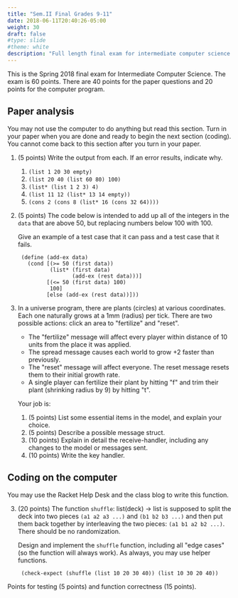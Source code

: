 ```yaml
---
title: "Sem.II Final Grades 9-11"
date: 2018-06-11T20:40:26-05:00
weight: 30
draft: false
#type: slide
#theme: white
description: "Full length final exam for intermediate computer science."
---
```


This is the Spring 2018 final exam for Intermediate Computer Science. The exam is 60 points. There are 40 points for the paper questions and 20 points for the computer program.

## Paper analysis

You may not use the computer to do anything but read this section. Turn in your paper when you are done and ready to begin the next section (coding). You cannot come back to this section after you turn in your paper.

1. (5 points) Write the output from each. If an error results, indicate why.

    1. `(list 1 20 30 empty)`
    2. `(list 20 40 (list 60 80) 100)`
    3. `(list* (list 1 2 3) 4)`
    4. `(list 11 12 (list* 13 14 empty))`
    5. `(cons 2 (cons 8 (list* 16 (cons 32 64))))`

2. (5 points) The code below is intended to add up all of the integers in the
`data` that are above 50, but replacing numbers below 100 with 100. 

    Give an example of a test case that it can pass and a test case that it fails.

        (define (add-ex data)
          (cond [(>= 50 (first data))
                 (list* (first data) 
                        (add-ex (rest data)))]
                [(<= 50 (first data) 100)
                 100]
                [else (add-ex (rest data))]))

4. In a universe program, there are plants (circles) at various coordinates. Each one naturally grows at a 1mm (radius) per tick.  There are two possible actions: click an area to "fertilize" and "reset".

    * The "fertilize" message will affect every player within distance of 10 units from the place it was applied. 
    * The spread message causes each world to grow +2 faster than previously.
    * The "reset" message will affect everyone. The reset message resets them to their initial growth rate.
    * A single player can fertilize their plant by hitting "f" and trim their plant (shrinking radius by 9) by hitting "t". 

    Your job is:

    1. (5 points) List some essential items in the model, and explain your choice.
    2. (5 points) Describe a possible message struct.
    3. (10 points) Explain in detail the receive-handler, including any changes 
    to the model or messages sent. 
    4. (10 points) Write the key handler.

## Coding on the computer

You may use the Racket Help Desk and the class blog to write this function. 

3. (20 points) The function `shuffle`: list(deck) -> list is supposed to split the deck into two pieces `(a1 a2 a3 ...)` and `(b1 b2 b3 ...)` and then put them back together by interleaving the two pieces: `(a1 b1 a2 b2 ...)`. There should be no randomization.

    Design and implement the `shuffle` function, including all "edge cases" (so the function will always work). As always, you may use helper functions.

        (check-expect (shuffle (list 10 20 30 40)) (list 10 30 20 40))

Points for testing (5 points) and function correctness (15 points).

